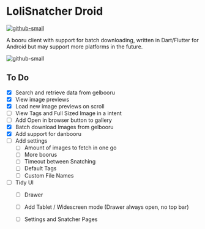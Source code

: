 # LoliSnatcher Droid
[![github-small](https://www.gnu.org/graphics/gplv3-with-text-136x68.png)](https://www.gnu.org/licenses/gpl-3.0)

A booru client with support for batch downloading, written in Dart/Flutter for Android but may support more platforms in the future.



![github-small](https://github.com/NO-ob/LoliSnatcher_Droid/blob/master/demo.gif)


## To Do
- [x] Search and retrieve data from gelbooru
- [x] View image previews
- [x] Load new image previews on scroll
- [ ] View Tags and Full Sized Image in a intent
- [ ] Add Open in browser button to gallery
- [x] Batch download Images from gelbooru
- [x] Add support for danbooru
- [ ] Add settings
    - [ ] Amount of images to fetch in one go
    - [ ] More boorus
    - [ ] Timeout between Snatching
    - [ ] Default Tags
    - [ ] Custom File Names
- [ ] Tidy UI
    - [ ] Drawer
    - [ ] Add Tablet / Widescreen mode (Drawer always open, no top bar)
    - [ ] Settings and Snatcher Pages

